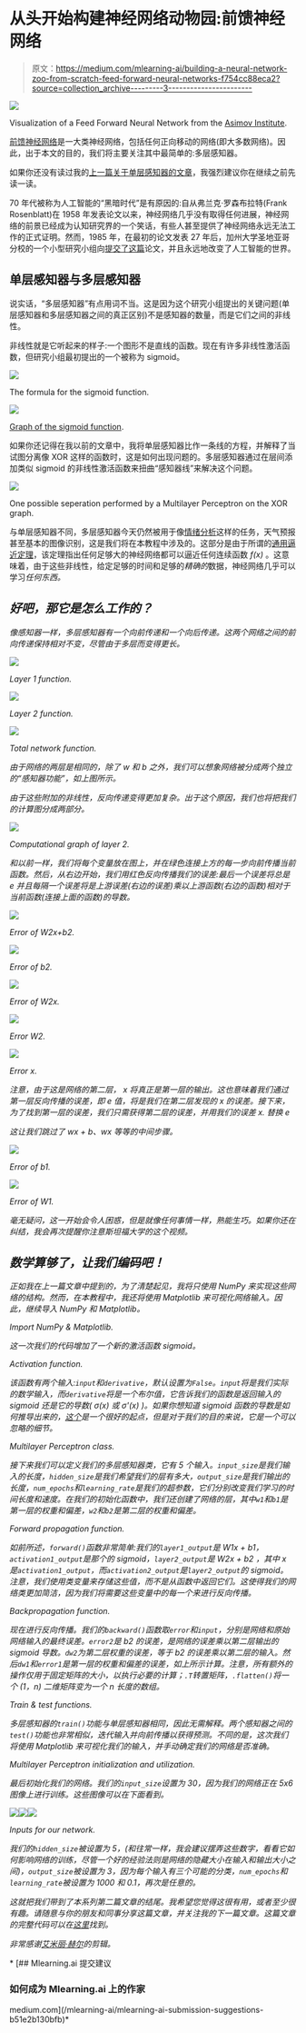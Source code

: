 # 从头开始构建神经网络动物园:前馈神经网络

> 原文：<https://medium.com/mlearning-ai/building-a-neural-network-zoo-from-scratch-feed-forward-neural-networks-f754cc88eca2?source=collection_archive---------3----------------------->

![](img/8380549fbcbdd1a4712c7c553e5aa0ef.png)

Visualization of a Feed Forward Neural Network from the [Asimov Institute](https://www.asimovinstitute.org/neural-network-zoo/).

[前馈神经网络](https://en.wikipedia.org/wiki/Feedforward_neural_network)是一大类神经网络，包括任何正向移动的网络(即大多数网络)。因此，出于本文的目的，我们将主要关注其中最简单的:多层感知器。

如果你还没有读过我的[上一篇关于单层感知器的文章](/mlearning-ai/building-a-neural-network-zoo-from-scratch-the-perceptron-335759f48089)，我强烈建议你在继续之前先读一读。

70 年代被称为人工智能的“黑暗时代”是有原因的:自从弗兰克·罗森布拉特(Frank Rosenblatt)在 1958 年发表论文以来，神经网络几乎没有取得任何进展，神经网络的前景已经成为认知研究界的一个笑话，有些人甚至提供了神经网络永远无法工作的正式证明。然而，1985 年，在最初的论文发表 27 年后，加州大学圣地亚哥分校的一个小型研究小组向[提交了这篇](https://apps.dtic.mil/dtic/tr/fulltext/u2/a164453.pdf)论文，并且永远地改变了人工智能的世界。

## 单层感知器与多层感知器

说实话，“多层感知器”有点用词不当。这是因为这个研究小组提出的关键问题(单层感知器和多层感知器之间的真正区别)不是感知器的数量，而是它们之间的非线性。

非线性就是它听起来的样子:一个图形不是直线的函数。现在有许多非线性激活函数，但研究小组最初提出的一个被称为 sigmoid。

![](img/0632b55b2026daa102f285221c9eedc5.png)

The formula for the sigmoid function.

![](img/ca191788c82a604865b42916a3ad3eb4.png)

[Graph of the sigmoid function](https://en.wikipedia.org/wiki/Sigmoid_function).

如果你还记得在我以前的文章中，我将单层感知器比作一条线的方程，并解释了当试图分离像 XOR 这样的函数时，这是如何出现问题的。多层感知器通过在层间添加类似 sigmoid 的非线性激活函数来扭曲“感知器线”来解决这个问题。

![](img/29d16620cde9a2ae00ba8028edfb72a2.png)

One possible seperation performed by a Multilayer Perceptron on the XOR graph.

与单层感知器不同，多层感知器今天仍然被用于像[情绪分析](https://en.wikipedia.org/wiki/Sentiment_analysis)这样的任务，天气预报甚至基本的图像识别，这是我们将在本教程中涉及的。这部分是由于所谓的[通用逼近定理](https://en.wikipedia.org/wiki/Universal_approximation_theorem)，该定理指出任何足够大的神经网络都可以逼近任何连续函数 *f(x)* 。这意味着，由于这些非线性，给定足够的时间和足够的*精确的*数据，神经网络几乎可以学习[](https://ai.stackexchange.com/questions/5539/which-functions-cant-neural-networks-learn-efficiently)**任何东西*。*

## *好吧，那它是怎么工作的？*

*像感知器一样，多层感知器有一个向前传递和一个向后传递。这两个网络之间的前向传递保持相对不变，尽管由于多层而变得更长。*

*![](img/1919d5e1c036ac0b41d9de6e16420798.png)*

*Layer 1 function.*

*![](img/111d6d247728e206b194adc17cf0687c.png)*

*Layer 2 function.*

*![](img/2f0947c8985336e8d2c741ec93710e15.png)*

*Total network function.*

*由于网络的两层是相同的，除了 *w* 和 *b* 之外，我们可以想象网络被分成两个独立的“感知器功能”，如上图所示。*

*由于这些附加的非线性，反向传递变得更加复杂。出于这个原因，我们也将把我们的计算图分成两部分。*

*![](img/b61dae746badae17a151962815a6f109.png)*

*Computational graph of layer 2.*

*和以前一样，我们将每个变量放在图上，并在绿色连接上方的每一步向前传播当前函数。然后，从右边开始，我们用红色反向传播我们的误差:最后一个误差将总是 *e* 并且每隔一个误差将是上游误差(右边的误差)乘以上游函数(右边的函数)相对于当前函数(连接上面的函数)的导数。*

*![](img/61b1fea79c6062e962909190e80919e7.png)*

*Error of W2x+b2.*

*![](img/6bae2c911ea5c2011d7978c37f19cdbf.png)*

*Error of b2.*

*![](img/20bd997d40a776e713da983655e14b93.png)*

*Error of W2x.*

*![](img/904de2105ebaf40b41ce2b5d74aff227.png)*

*Error W2.*

*![](img/6360d21d3cc52c64ceac65fb1c6d6042.png)*

*Error x.*

*注意，由于这是网络的第二层， *x* 将真正是第一层的输出。这也意味着我们通过第一层反向传播的误差，即 *e* 值，将是我们在第二层发现的 *x* 的误差。接下来，为了找到第一层的误差，我们只需获得第二层的误差，并用我们的误差 *x.* 替换 *e**

*这让我们跳过了 wx + b、wx 等等的中间步骤。*

*![](img/8152fdd51a26be1a4e153ac00f9e0e5f.png)*

*Error of b1.*

*![](img/b6720a724dafbcb13ba158fbef26dc85.png)*

*Error of W1.*

*毫无疑问，这一开始会令人困惑，但是就像任何事情一样，熟能生巧。如果你还在纠结，我会再次提醒你注意斯坦福大学的这个视频。*

## *数学算够了，让我们编码吧！*

*正如我在上一篇文章中提到的，为了清楚起见，我将只使用 NumPy 来实现这些网络的结构。然而，在本教程中，我还将使用 Matplotlib 来可视化网络输入。因此，继续导入 NumPy 和 Matplotlib。*

*Import NumPy & Matplotlib.*

*这一次我们的代码增加了一个新的激活函数 sigmoid。*

*Activation function.*

*该函数有两个输入:`input`和`derivative`，默认设置为`False`。`input`将是我们实际的数学输入，而`derivative`将是一个布尔值，它告诉我们的函数是返回输入的 sigmoid 还是它的导数( *σ(x)* 或 *σ'(x)* )。如果你想知道 sigmoid 函数的导数是如何推导出来的，[这个](https://hausetutorials.netlify.app/posts/2019-12-01-neural-networks-deriving-the-sigmoid-derivative/#:~:text=The%20derivative%20of%20the%20sigmoid%20function%20%CF%83(x)%20is%20the,1%E2%88%92%CF%83(x).)是一个很好的起点，但是对于我们的目的来说，它是一个可以忽略的细节。*

*Multilayer Perceptron class.*

*接下来我们可以定义我们的多层感知器类，它有 5 个输入。`input_size`是我们输入的长度，`hidden_size`是我们希望我们的层有多大，`output_size`是我们输出的长度，`num_epochs`和`learning_rate`是我们的超参数，它们分别改变我们学习的时间长度和速度。在我们的初始化函数中，我们还创建了网络的层，其中`w1`和`b1`是第一层的权重和偏差，`w2`和`b2`是第二层的权重和偏差。*

*Forward propagation function.*

*如前所述，`forward()`函数非常简单:我们的`layer1_output`是 *W1x + b1，* `activation1_output`是那个的 sigmoid，`layer2_output`是 *W2x + b2* ，其中 *x* 是`activation1_output`，而`activation2_output`是`layer2_output`的 sigmoid。注意，我们使用类变量来存储这些值，而不是从函数中返回它们。这使得我们的网络类更加简洁，因为我们将需要这些变量中的每一个来进行反向传播。*

*Backpropagation function.*

*现在进行反向传播。我们的`backward()`函数取`error`和`input`，分别是网络和原始网络输入的最终误差。`error2`是 *b2* 的误差，是网络的误差乘以第二层输出的 sigmoid 导数。`dw2`为第二层权重的误差，等于 *b2* 的误差乘以第二层的输入。然后`dw1`和`error1`是第一层的权重和偏差的误差，如上所示计算。注意，所有额外的操作仅用于固定矩阵的大小，以执行必要的计算；`.T`转置矩阵，`.flatten()`将一个 *(1，n)* 二维矩阵变为一个 *n* 长度的数组。*

*Train & test functions.*

*多层感知器的`train()`功能与单层感知器相同，因此无需解释。两个感知器之间的`test()`功能也非常相似，迭代输入并向前传播以获得预测。不同的是，这次我们将使用 Matplotlib 来可视化我们的输入，并手动确定我们的网络是否准确。*

*Multilayer Perceptron initialization and utilization.*

*最后初始化我们的网络。我们的`input_size`设置为 30，因为我们的网络正在 5x6 图像上进行训练。这些图像可以在下面看到。*

*![](img/53c792d2750855453e749b02e2071bad.png)**![](img/b55aa43712f64262d29ba7454b1ca00d.png)**![](img/5dbb49378281b02ed7b28fc269d493b9.png)*

*Inputs for our network.*

*我们的`hidden_size`被设置为 5，(和往常一样，我会建议摆弄这些数字，看看它如何影响网络的训练，尽管一个好的经验法则是网络的隐藏大小在输入和输出大小之间)，`output_size`被设置为 3，因为每个输入有三个可能的分类，`num_epochs`和`learning_rate`被设置为 1000 和 0.1，再次是任意的。*

*这就把我们带到了本系列第二篇文章的结尾。我希望您觉得这很有用，或者至少很有趣。请随意与你的朋友和同事分享这篇文章，并关注我的下一篇文章。这篇文章的完整代码可以在[这里](https://github.com/CallMeTwitch/Neural-Network-Zoo/blob/main/MultilayerPerceptron.py)找到。*

*非常感谢[艾米丽·赫尔](https://medium.com/u/5732f22c71f9?source=post_page-----f754cc88eca2--------------------------------)的剪辑。*

*[](/mlearning-ai/mlearning-ai-submission-suggestions-b51e2b130bfb) [## Mlearning.ai 提交建议

### 如何成为 Mlearning.ai 上的作家

medium.com](/mlearning-ai/mlearning-ai-submission-suggestions-b51e2b130bfb)*